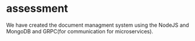 # assessment

We have created the document managment system using the NodeJS and MongoDB and GRPC(for communication for microservices).